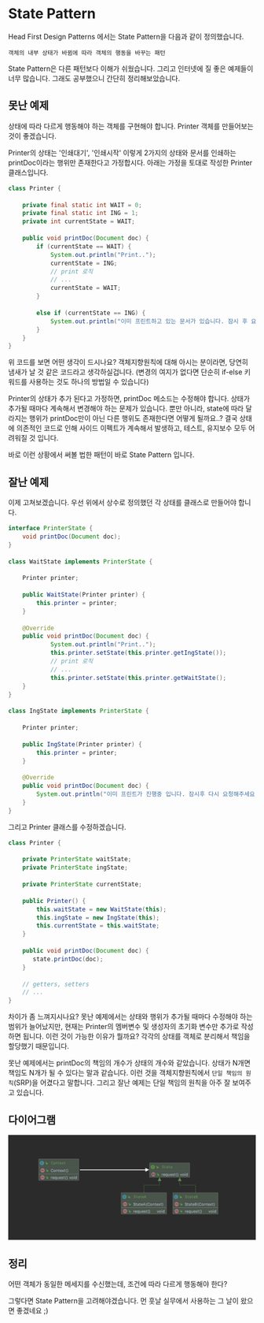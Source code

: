 # State Pattern

Head First Design Patterns 에서는 State Pattern을 다음과 같이 정의했습니다.

`객체의 내부 상태가 바뀜에 따라 객체의 행동을 바꾸는 패턴`

State Pattern은 다른 패턴보다 이해가 쉬웠습니다. 그리고 인터넷에 질 좋은 예제들이 너무 많습니다. 그래도 공부했으니 간단히 정리해보았습니다.


## 못난 예제

상태에 따라 다르게 행동해야 하는 객체를 구현해야 합니다. Printer 객체를 만들어보는 것이 좋겠습니다.

Printer의 상태는 '인쇄대기', '인쇄시작' 이렇게 2가지의 상태와 문서를 인쇄하는 printDoc이라는 행위만 존재한다고 가정합시다. 아래는 가정을 토대로 작성한 Printer 클래스입니다.

```java
class Printer {

    private final static int WAIT = 0;
    private final static int ING = 1;
    private int currentState = WAIT;

    public void printDoc(Document doc) {
        if (currentState == WAIT) {
            System.out.println("Print..");
            currentState = ING;
            // print 로직
            // ...
            currentState = WAIT;
        }

        else if (currentState == ING) {
            System.out.println("이미 프린트하고 있는 문서가 있습니다. 잠시 후 요청해주세요");
        }
    }
}
```

위 코드를 보면 어떤 생각이 드시나요? 객체지향원칙에 대해 아시는 분이라면, 당연히 냄새가 날 것 같은 코드라고 생각하실겁니다. (변경의 여지가 없다면 단순히 if-else 키워드를 사용하는 것도 하나의 방법일 수 있습니다)

Printer의 상태가 추가 된다고 가정하면, printDoc 메소드는 수정해야 합니다. 상태가 추가될 때마다 계속해서 변경해야 하는 문제가 있습니다. 뿐만 아니라, state에 따라 달라지는 행위가 printDoc만이 아닌 다른 행위도 존재한다면 어떻게 될까요..? 결국 상태에 의존적인 코드로 인해 사이드 이펙트가 계속해서 발생하고, 테스트, 유지보수 모두 어려워질 것 입니다. 

바로 이런 상황에서 써볼 법한 패턴이 바로 State Pattern 입니다.

## 잘난 예제

이제 고쳐보겠습니다. 우선 위에서 상수로 정의했던 각 상태를 클래스로 만들어야 합니다.

```java
interface PrinterState {
    void printDoc(Document doc);
}

class WaitState implements PrinterState {

    Printer printer;

    public WaitState(Printer printer) {
        this.printer = printer;
    }

    @Override
    public void printDoc(Document doc) {
            System.out.println("Print..");
            this.printer.setState(this.printer.getIngState());
            // print 로직
            // ...
            this.printer.setState(this.printer.getWaitState();
    }
}

class IngState implements PrinterState {

    Printer printer;

    public IngState(Printer printer) {
        this.printer = printer;
    }

    @Override
    public void printDoc(Document doc) {
        System.out.println("이미 프린트가 진행중 입니다. 잠시후 다시 요청해주세요");
    }
}
```

그리고 Printer 클래스를 수정하겠습니다.
```java
class Printer {

    private PrinterState waitState;
    private PrinterState ingState;

    private PrinterState currentState;

    public Printer() {
        this.waitState = new WaitState(this);
        this.ingState = new IngState(this);
        this.currentState = this.waitState;
    }

    public void printDoc(Document doc) {
       state.printDoc(doc);
    }

    // getters, setters
    // ...
}
```

차이가 좀 느껴지시나요? 못난 예제에서는 상태와 행위가 추가될 때마다 수정해야 하는 범위가 늘어났지만, 현재는 Printer의 멤버변수 및 생성자의 초기화 변수만 추가로 작성하면 됩니다. 이런 것이 가능한 이유가 뭘까요? 각각의 상태를 객체로 분리해서 책임을 할당했기 때문입니다. 

못난 예제에서는 printDoc의 책임의 개수가 상태의 개수와 같았습니다. 상태가 N개면 책임도 N개가 될 수 있다는 말과 같습니다. 이런 것을 객체지향원칙에서 `단일 책임의 원칙`(SRP)을 어겼다고 말합니다. 그리고 잘난 예제는 단일 책임의 원칙을 아주 잘 보여주고 있습니다.


## 다이어그램

<img src="../../resource/image/uml-state.png">


## 정리

어떤 객체가 동일한 메세지를 수신했는데, 조건에 따라 다르게 행동해야 한다?

그렇다면 State Pattern을 고려해야겠습니다. 먼 훗날 실무에서 사용하는 그 날이 왔으면 좋겠네요 ;)
